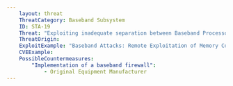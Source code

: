 ```yaml
---
    layout: threat
    ThreatCategory: Baseband Subsystem
    ID: STA-19
    Threat: "Exploiting inadequate separation between Baseband Processor and Application Processor to gain access to primary operating system data after compromising baseband"
    ThreatOrigin:
    ExploitExample: "Baseband Attacks: Remote Exploitation of Memory Corruptions in Cellular Protocol Stacks [^50]"
    CVEExample:
    PossibleCountermeasures:
        "Implementation of a baseband firewall":
            - Original Equipment Manufacturer
---
```


